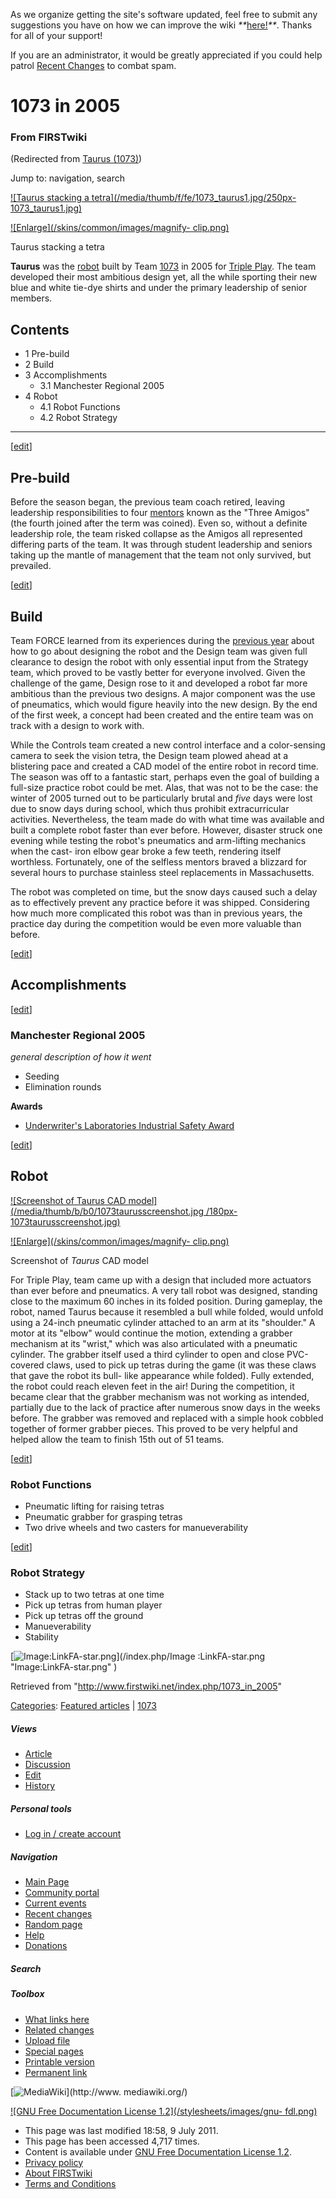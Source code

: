 As we organize getting the site's software updated, feel free to submit any
suggestions you have on how we can improve the wiki
_**_[here!](/index.php/User:Hallry/Suggestions "User:Hallry/Suggestions"
)_**_. Thanks for all of your support!

If you are an administrator, it would be greatly appreciated if you could help
patrol [Recent Changes](/index.php/Special:Recentchanges
"Special:Recentchanges" ) to combat spam.

# 1073 in 2005

### From FIRSTwiki

(Redirected from [Taurus
(1073)](/index.php?title=Taurus_%281073%29&redirect=no "Taurus \(1073\)" ))

Jump to: navigation, search

[![Taurus stacking a tetra](/media/thumb/f/fe/1073_taurus1.jpg/250px-
1073_taurus1.jpg)](/index.php/Image:1073_taurus1.jpg "Taurus stacking a tetra"
)

[![Enlarge](/skins/common/images/magnify-
clip.png)](/index.php/Image:1073_taurus1.jpg "Enlarge" )

Taurus stacking a tetra

**Taurus** was the [robot](/index.php/Robot "Robot" ) built by Team [1073](/index.php/1073 "1073" ) in 2005 for [Triple Play](/index.php/Triple_Play "Triple Play" ). The team developed their most ambitious design yet, all the while sporting their new blue and white tie-dye shirts and under the primary leadership of senior members. 

## Contents

  * 1 Pre-build
  * 2 Build
  * 3 Accomplishments
    * 3.1 Manchester Regional 2005
  * 4 Robot
    * 4.1 Robot Functions
    * 4.2 Robot Strategy  
---  
  
[[edit](/index.php?title=1073_in_2005&action=edit&section=1 "Edit section:
Pre-build" )]

## Pre-build

Before the season began, the previous team coach retired, leaving leadership
responsibilities to four [mentors](/index.php/Mentor "Mentor" ) known as the
"Three Amigos" (the fourth joined after the term was coined). Even so, without
a definite leadership role, the team risked collapse as the Amigos all
represented differing parts of the team. It was through student leadership and
seniors taking up the mantle of management that the team not only survived,
but prevailed.

[[edit](/index.php?title=1073_in_2005&action=edit&section=2 "Edit section:
Build" )]

## Build

Team FORCE learned from its experiences during the [previous
year](/index.php/Scorpius_%281073%29 "Scorpius \(1073\)" ) about how to go
about designing the robot and the Design team was given full clearance to
design the robot with only essential input from the Strategy team, which
proved to be vastly better for everyone involved. Given the challenge of the
game, Design rose to it and developed a robot far more ambitious than the
previous two designs. A major component was the use of pneumatics, which would
figure heavily into the new design. By the end of the first week, a concept
had been created and the entire team was on track with a design to work with.

While the Controls team created a new control interface and a color-sensing
camera to seek the vision tetra, the Design team plowed ahead at a blistering
pace and created a CAD model of the entire robot in record time. The season
was off to a fantastic start, perhaps even the goal of building a full-size
practice robot could be met. Alas, that was not to be the case: the winter of
2005 turned out to be particularly brutal and _five_ days were lost due to
snow days during school, which thus prohibit extracurricular activities.
Nevertheless, the team made do with what time was available and built a
complete robot faster than ever before. However, disaster struck one evening
while testing the robot's pneumatics and arm-lifting mechanics when the cast-
iron elbow gear broke a few teeth, rendering itself worthless. Fortunately,
one of the selfless mentors braved a blizzard for several hours to purchase
stainless steel replacements in Massachusetts.

The robot was completed on time, but the snow days caused such a delay as to
effectively prevent any practice before it was shipped. Considering how much
more complicated this robot was than in previous years, the practice day
during the competition would be even more valuable than before.

[[edit](/index.php?title=1073_in_2005&action=edit&section=3 "Edit section:
Accomplishments" )]

## Accomplishments

[[edit](/index.php?title=1073_in_2005&action=edit&section=4 "Edit section:
Manchester Regional 2005" )]

### Manchester Regional 2005

_general description of how it went_

  * Seeding 
  * Elimination rounds 

**Awards**

  * [Underwriter's Laboratories Industrial Safety Award](/index.php/Underwriter%27s_Laboratories_Industrial_Safety_Award "Underwriter's Laboratories Industrial Safety Award" )

[[edit](/index.php?title=1073_in_2005&action=edit&section=5 "Edit section:
Robot" )]

## Robot

[![Screenshot of Taurus CAD model](/media/thumb/b/b0/1073taurusscreenshot.jpg
/180px-1073taurusscreenshot.jpg)](/index.php/Image:1073taurusscreenshot.jpg
"Screenshot of Taurus CAD model" )

[![Enlarge](/skins/common/images/magnify-
clip.png)](/index.php/Image:1073taurusscreenshot.jpg "Enlarge" )

Screenshot of _Taurus_ CAD model

For Triple Play, team came up with a design that included more actuators than
ever before and pneumatics. A very tall robot was designed, standing close to
the maximum 60 inches in its folded position. During gameplay, the robot,
named Taurus because it resembled a bull while folded, would unfold using a
24-inch pneumatic cylinder attached to an arm at its "shoulder." A motor at
its "elbow" would continue the motion, extending a grabber mechanism at its
"wrist," which was also articulated with a pneumatic cylinder. The grabber
itself used a third cylinder to open and close PVC-covered claws, used to pick
up tetras during the game (it was these claws that gave the robot its bull-
like appearance while folded). Fully extended, the robot could reach eleven
feet in the air! During the competition, it became clear that the grabber
mechanism was not working as intended, partially due to the lack of practice
after numerous snow days in the weeks before. The grabber was removed and
replaced with a simple hook cobbled together of former grabber pieces. This
proved to be very helpful and helped allow the team to finish 15th out of 51
teams.

[[edit](/index.php?title=1073_in_2005&action=edit&section=6 "Edit section:
Robot Functions" )]

### Robot Functions

  * Pneumatic lifting for raising tetras 
  * Pneumatic grabber for grasping tetras 
  * Two drive wheels and two casters for manueverability 

[[edit](/index.php?title=1073_in_2005&action=edit&section=7 "Edit section:
Robot Strategy" )]

### Robot Strategy

  * Stack up to two tetras at one time 
  * Pick up tetras from human player 
  * Pick up tetras off the ground 
  * Manueverability 
  * Stability 

[![Image:LinkFA-star.png](/media/6/60/LinkFA-star.png)](/index.php/Image
:LinkFA-star.png "Image:LinkFA-star.png" )

Retrieved from "<http://www.firstwiki.net/index.php/1073_in_2005>"

[Categories](/index.php?title=Special:Categories&article=1073_in_2005
"Special:Categories" ): [Featured
articles](/index.php/Category:Featured_articles "Category:Featured articles" )
| [1073](/index.php/Category:1073 "Category:1073" )

##### Views

  * [Article](/index.php/1073_in_2005)
  * [Discussion](/index.php?title=Talk:1073_in_2005&action=edit)
  * [Edit](/index.php?title=1073_in_2005&action=edit)
  * [History](/index.php?title=1073_in_2005&action=history)

##### Personal tools

  * [Log in / create account](/index.php?title=Special:Userlogin&returnto=1073_in_2005)

[](/index.php/Main_Page "Main Page" )

##### Navigation

  * [Main Page](/index.php/Main_Page)
  * [Community portal](/index.php/FIRSTwiki:Community_portal)
  * [Current events](/index.php/Current_events)
  * [Recent changes](/index.php/Special:Recentchanges)
  * [Random page](/index.php/Special:Random)
  * [Help](/index.php/FIRSTwiki:Help)
  * [Donations](/index.php/FIRSTwiki:Site_support)

##### Search



##### Toolbox

  * [What links here](/index.php/Special:Whatlinkshere/1073_in_2005)
  * [Related changes](/index.php/Special:Recentchangeslinked/1073_in_2005)
  * [Upload file](/index.php/Special:Upload)
  * [Special pages](/index.php/Special:Specialpages)
  * [Printable version](/index.php?title=1073_in_2005&printable=yes)
  * [Permanent link](/index.php?title=1073_in_2005&oldid=80747)

[![MediaWiki](/skins/common/images/poweredby_mediawiki_88x31.png)](http://www.
mediawiki.org/)

[![GNU Free Documentation License 1.2](/stylesheets/images/gnu-
fdl.png)](http://www.gnu.org/copyleft/fdl.html)

  * This page was last modified 18:58, 9 July 2011.
  * This page has been accessed 4,717 times.
  * Content is available under [GNU Free Documentation License 1.2](http://www.gnu.org/copyleft/fdl.html "http://www.gnu.org/copyleft/fdl.html" ).
  * [Privacy policy](/index.php/FIRSTwiki:Privacy_policy "FIRSTwiki:Privacy policy" )
  * [About FIRSTwiki](/index.php/FIRSTwiki:About "FIRSTwiki:About" )
  * [Terms and Conditions](/index.php/FIRSTwiki:Terms_and_conditions "FIRSTwiki:Terms and conditions" )

